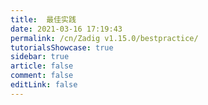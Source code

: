 ```yaml
---
title:  最佳实践
date: 2021-03-16 17:19:43
permalink: /cn/Zadig v1.15.0/bestpractice/
tutorialsShowcase: true
sidebar: true
article: false 
comment: false
editLink: false
---
```


